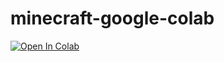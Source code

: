 # minecraft-google-colab
[![Open In Colab](https://colab.research.google.com/assets/colab-badge.svg)](https://colab.research.google.com/github/BatteredBunny/minecraft-google-colab/blob/main/minecraft.ipynb)

